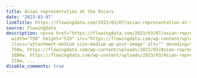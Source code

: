 ```yaml
---
title: Asian representation at the Oscars
date: '2023-03-07'
linkTitle: https://flowingdata.com/2023/03/07/asian-representation-at-the-oscars/
source: FlowingData
description: <p><a href="https://flowingdata.com/2023/03/07/asian-representation-at-the-oscars/"><img
  width="750" height="519" src="https://flowingdata.com/wp-content/uploads/2023/03/Asian-representation-Oscars-750x519.png"
  class="attachment-medium size-medium wp-post-image" alt="" decoding="async" srcset="https://flowingdata.com/wp-content/uploads/2023/03/Asian-representation-Oscars-750x519.png
  750w, https://flowingdata.com/wp-content/uploads/2023/03/Asian-representation-Oscars-1090x755.png
  1090w, https://flowingdata.com/wp-content/uploads/2023/03/Asian-representation-Oscars-210x145.png
  210w, ...
disable_comments: true
---
```

<p><a href="https://flowingdata.com/2023/03/07/asian-representation-at-the-oscars/"><img width="750" height="519" src="https://flowingdata.com/wp-content/uploads/2023/03/Asian-representation-Oscars-750x519.png" class="attachment-medium size-medium wp-post-image" alt="" decoding="async" srcset="https://flowingdata.com/wp-content/uploads/2023/03/Asian-representation-Oscars-750x519.png 750w, https://flowingdata.com/wp-content/uploads/2023/03/Asian-representation-Oscars-1090x755.png 1090w, https://flowingdata.com/wp-content/uploads/2023/03/Asian-representation-Oscars-210x145.png 210w, ...